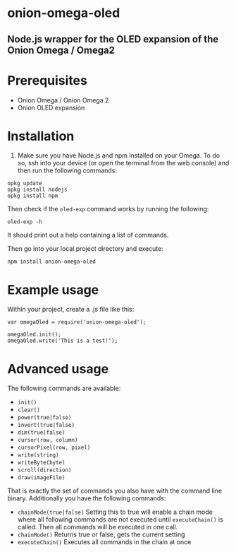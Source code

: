 # onion-omega-oled

##  Node.js wrapper for the OLED expansion of the Onion Omega / Omega2

# Prerequisites

- Onion Omega / Onion Omega 2
- Onion OLED expansion

# Installation

1. Make sure you have Node.js and npm installed on your Omega.
To do so, ssh into your device (or open the terminal from the web console)
and then run the following commands:

```
opkg update
opkg install nodejs
opkg install npm
```

Then check if the `oled-exp` command works by running the following:

```
oled-exp -h
```

It should print out a help containing a list of commands.

Then go into your local project directory and execute:

```
npm install onion-omega-oled
```

# Example usage

Within your project, create a .js file like this:

```
var omegaOled = require('onion-omega-oled');

omegaOled.init();
omegaOled.write('This is a test!');
```

# Advanced usage

The following commands are available:
- `init()`
- `clear()`
- `power(true|false)`
- `invert(true|false)`
- `dim(true|false)`
- `cursor(row, column)`
- `cursorPixel(row, pixel)`
- `write(string)`
- `writeByte(byte)`
- `scroll(direction)`
- `draw(imageFile)`

That is exactly the set of commands you also have with the command line binary.
Additionally you have the following commands:

- `chainMode(true|false)`
Setting this to true will enable a chain mode where all following commands are not
executed until `executeChain()` is called. Then all commands will be executed in one
call.
- `chainMode()`
Returns true or false, gets the current setting
- `executeChain()`
Executes all commands in the chain at once